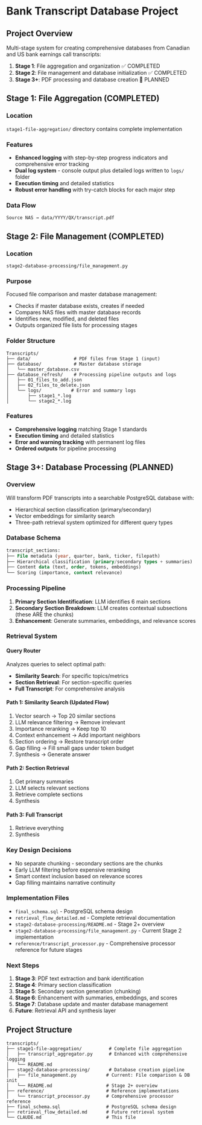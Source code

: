 # Bank Transcript Database Project

## Project Overview
Multi-stage system for creating comprehensive databases from Canadian and US bank earnings call transcripts:

1. **Stage 1**: File aggregation and organization ✅ COMPLETED
2. **Stage 2**: File management and database initialization ✅ COMPLETED  
3. **Stage 3+**: PDF processing and database creation 🔄 PLANNED

## Stage 1: File Aggregation (COMPLETED)

### Location
`stage1-file-aggregation/` directory contains complete implementation

### Features
- **Enhanced logging** with step-by-step progress indicators and comprehensive error tracking
- **Dual log system** - console output plus detailed logs written to `logs/` folder
- **Execution timing** and detailed statistics
- **Robust error handling** with try-catch blocks for each major step

### Data Flow
```
Source NAS → data/YYYY/QX/transcript.pdf
```

## Stage 2: File Management (COMPLETED)

### Location
`stage2-database-processing/file_management.py`

### Purpose
Focused file comparison and master database management:
- Checks if master database exists, creates if needed
- Compares NAS files with master database records
- Identifies new, modified, and deleted files
- Outputs organized file lists for processing stages

### Folder Structure
```
Transcripts/
├── data/                # PDF files from Stage 1 (input)
├── database/            # Master database storage
│   └── master_database.csv
├── database_refresh/    # Processing pipeline outputs and logs
│   ├── 01_files_to_add.json
│   ├── 02_files_to_delete.json
│   └── logs/           # Error and summary logs
│       ├── stage1_*.log
│       └── stage2_*.log
```

### Features
- **Comprehensive logging** matching Stage 1 standards
- **Execution timing** and detailed statistics
- **Error and warning tracking** with permanent log files
- **Ordered outputs** for pipeline processing

## Stage 3+: Database Processing (PLANNED)

### Overview
Will transform PDF transcripts into a searchable PostgreSQL database with:
- Hierarchical section classification (primary/secondary)
- Vector embeddings for similarity search
- Three-path retrieval system optimized for different query types

### Database Schema
```sql
transcript_sections:
├── File metadata (year, quarter, bank, ticker, filepath)
├── Hierarchical classification (primary/secondary types + summaries)
├── Content data (text, order, tokens, embeddings)
└── Scoring (importance, context relevance)
```

### Processing Pipeline
1. **Primary Section Identification**: LLM identifies 6 main sections
2. **Secondary Section Breakdown**: LLM creates contextual subsections (these ARE the chunks)
3. **Enhancement**: Generate summaries, embeddings, and relevance scores

### Retrieval System

#### Query Router
Analyzes queries to select optimal path:
- **Similarity Search**: For specific topics/metrics
- **Section Retrieval**: For section-specific queries  
- **Full Transcript**: For comprehensive analysis

#### Path 1: Similarity Search (Updated Flow)
1. Vector search → Top 20 similar sections
2. LLM relevance filtering → Remove irrelevant
3. Importance reranking → Keep top 10
4. Context enhancement → Add important neighbors
5. Section ordering → Restore transcript order
6. Gap filling → Fill small gaps under token budget
7. Synthesis → Generate answer

#### Path 2: Section Retrieval
1. Get primary summaries
2. LLM selects relevant sections
3. Retrieve complete sections
4. Synthesis

#### Path 3: Full Transcript
1. Retrieve everything
2. Synthesis

### Key Design Decisions
- No separate chunking - secondary sections are the chunks
- Early LLM filtering before expensive reranking
- Smart context inclusion based on relevance scores
- Gap filling maintains narrative continuity

### Implementation Files
- `final_schema.sql` - PostgreSQL schema design
- `retrieval_flow_detailed.md` - Complete retrieval documentation
- `stage2-database-processing/README.md` - Stage 2+ overview
- `stage2-database-processing/file_management.py` - Current Stage 2 implementation
- `reference/transcript_processor.py` - Comprehensive processor reference for future stages

### Next Steps
1. **Stage 3**: PDF text extraction and bank identification
2. **Stage 4**: Primary section classification  
3. **Stage 5**: Secondary section generation (chunking)
4. **Stage 6**: Enhancement with summaries, embeddings, and scores
5. **Stage 7**: Database update and master database management
6. **Future**: Retrieval API and synthesis layer

## Project Structure
```
transcripts/
├── stage1-file-aggregation/          # Complete file aggregation
│   ├── transcript_aggregator.py      # Enhanced with comprehensive logging
│   └── README.md
├── stage2-database-processing/       # Database creation pipeline
│   ├── file_management.py           # Current: File comparison & DB init
│   └── README.md                    # Stage 2+ overview
├── reference/                       # Reference implementations
│   └── transcript_processor.py      # Comprehensive processor reference
├── final_schema.sql                 # PostgreSQL schema design
├── retrieval_flow_detailed.md       # Future retrieval system
└── CLAUDE.md                        # This file
```